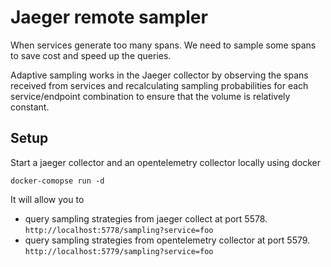 # Jaeger remote sampler 

When services generate too many spans. We need to sample some spans to save cost and speed up the queries.

Adaptive sampling works in the Jaeger collector by observing the spans received from services and recalculating sampling
probabilities for each service/endpoint combination to ensure that the volume is relatively constant.

## Setup

Start a jaeger collector and an opentelemetry collector locally using docker

```
docker-comopse run -d
```

It will allow you to

- query sampling strategies from jaeger collect at port 5578. `http://localhost:5778/sampling?service=foo`
- query sampling strategies from opentelemetry collector at port 5579. `http://localhost:5779/sampling?service=foo`

